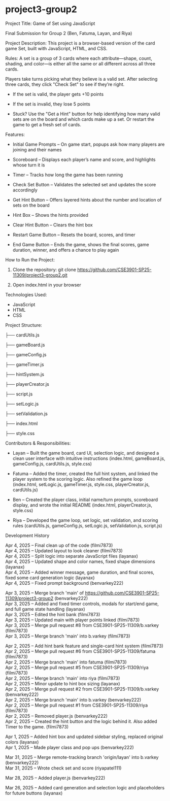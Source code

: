 # project3-group2
Project Title: Game of Set using JavaScript

Final Submission for Group 2 (Ben, Fatuma, Layan, and Riya)

Project Description:
This project is a browser-based version of the card game Set, built with JavaScript, HTML, and CSS.

Rules:
A set is a group of 3 cards where each attribute—shape, count, shading, and color—is either all the same or all different across all three cards.

Players take turns picking what they believe is a valid set. After selecting three cards, they click "Check Set" to see if they’re right.

- If the set is valid, the player gets +10 points

- If the set is invalid, they lose 5 points

- Stuck? Use the "Get a Hint" button for help identifying how many valid sets are on the board and which cards make up a set. Or restart the game to get a fresh set of cards.

Features:

- Initial Game Prompts – On game start, popups ask how many players are joining and their names

- Scoreboard – Displays each player’s name and score, and highlights whose turn it is

- Timer – Tracks how long the game has been running

- Check Set Button – Validates the selected set and updates the score accordingly

- Get Hint Button – Offers layered hints about the number and location of sets on the board

- Hint Box – Shows the hints provided

- Clear Hint Button – Clears the hint box

- Restart Game Button – Resets the board, scores, and timer

- End Game Button – Ends the game, shows the final scores, game duration, winner, and offers a chance to play again

How to Run the Project:

1. Clone the repository:
git clone https://github.com/CSE3901-SP25-11309/project3-group2.git

2. Open index.html in your browser

Technologies Used:

- JavaScript
- HTML
- CSS

Project Structure:

├── cardUtils.js

├── gameBoard.js

├── gameConfig.js

├── gameTimer.js

├── hintSystem.js

├── playerCreator.js

├── script.js

├── setLogic.js

├── setValidation.js

├── index.html

├── style.css


Contributors & Responsibilities:

- Layan – Built the game board, card UI, selection logic, and designed a clean user interface with intuitive instructions (index.html, gameBoard.js, gameConfig.js, cardUtils.js, style.css)

- Fatuma – Added the timer, created the full hint system, and linked the player system to the scoring logic. Also refined the game loop (index.html, setLogic.js, gameTimer.js, style.css, playerCreator.js, cardUtils.js)

- Ben – Created the player class, initial name/turn prompts, scoreboard display, and wrote the initial README (index.html, playerCreator.js, style.css)

- Riya – Developed the game loop, set logic, set validation, and scoring rules (cardUtils.js, gameConfig.js, setLogic.js, setValidation.js, script.js)

Development History

Apr 4, 2025 – Final clean up of the code (filmi7873)  
Apr 4, 2025 – Updated layout to look cleaner (filmi7873)  
Apr 4, 2025 – Split logic into separate JavaScript files (layanax)  
Apr 4, 2025 – Updated shape and color names, fixed shape dimensions (layanax)  
Apr 4, 2025 – Added winner message, game duration, and final scores, fixed some card generation logic (layanax)  
Apr 4, 2025 – Fixed prompt background (benvarkey222)  

Apr 3, 2025 – Merge branch 'main' of https://github.com/CSE3901-SP25-11309/project3-group2 (benvarkey222)  
Apr 3, 2025 – Added and fixed timer controls, modals for start/end game, and full game state handling (layanax)  
Apr 3, 2025 – Edited the hint bank (filmi7873)  
Apr 3, 2025 – Updated main with player points linked (filmi7873)  
Apr 3, 2025 – Merge pull request #8 from CSE3901-SP25-11309/b.varkey (filmi7873)  
Apr 3, 2025 – Merge branch 'main' into b.varkey (filmi7873)  

Apr 2, 2025 – Add hint bank feature and single-card hint system (filmi7873)  
Apr 2, 2025 – Merge pull request #6 from CSE3901-SP25-11309/fatuma (filmi7873)  
Apr 2, 2025 – Merge branch 'main' into fatuma (filmi7873)  
Apr 2, 2025 – Merge pull request #5 from CSE3901-SP25-11309/riya (filmi7873)  
Apr 2, 2025 – Merge branch 'main' into riya (filmi7873)  
Apr 2, 2025 – Minor update to hint box sizing (layanax)  
Apr 2, 2025 – Merge pull request #2 from CSE3901-SP25-11309/b.varkey (benvarkey222)  
Apr 2, 2025 – Merge branch 'main' into b.varkey (benvarkey222)  
Apr 2, 2025 – Merge pull request #1 from CSE3901-SP25-11309/riya (filmi7873)  
Apr 2, 2025 – Removed player.js (benvarkey222)  
Apr 2, 2025 – Created the hint button and the logic behind it. Also added Timer to the game. (filmi7873)  

Apr 1, 2025 – Added hint box and updated sidebar styling, replaced original colors (layanax)  
Apr 1, 2025 – Made player class and pop ups (benvarkey222)  

Mar 31, 2025 – Merge remote-tracking branch 'origin/layan' into b.varkey (benvarkey222)  
Mar 31, 2025 – Wrote check set and score (riyapatel111)  

Mar 28, 2025 – Added player.js (benvarkey222)  

Mar 26, 2025 – Added card generation and selection logic and placeholders for future buttons (layanax)  


